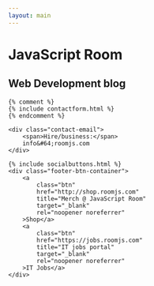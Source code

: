 ```yaml
---
layout: main
---
```


<div id="particles-js">
    <h1>JavaScript Room</h1>
    <h2>Web Development blog</h2>

    {% comment %}
    {% include contactform.html %}
    {% endcomment %}

    <div class="contact-email">
        <span>Hire/business:</span>
        info&#64;roomjs.com
    </div>

    {% include socialbuttons.html %}
    <div class="footer-btn-container">
        <a
            class="btn"
            href="http://shop.roomjs.com"
            title="Merch @ JavaScript Room"
            target="_blank"
            rel="noopener noreferrer"
        >Shop</a>
        <a
            class="btn"
            href="https://jobs.roomjs.com"
            title="IT jobs portal"
            target="_blank"
            rel="noopener noreferrer"
        >IT Jobs</a>
    </div>
</div>
